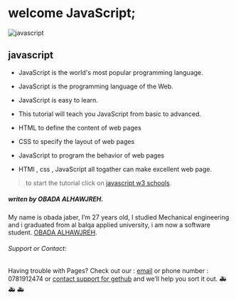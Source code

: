 # welcome JavaScript;


![javascript](https://miro.medium.com/max/800/1*bxEkHw1xewxOFjmGunb-Cw.png)
## javascript

* JavaScript is the world's most popular programming language.

* JavaScript is the programming language of the Web.

* JavaScript is easy to learn.

* This tutorial will teach you JavaScript from basic to advanced.

* HTML to define the content of web pages

* CSS to specify the layout of web pages

* JavaScript to program the behavior of web pages

* HTMl , css , JavaScript all togather can make excellent web page.


>to start the tutorial click on [javascript w3 schools](https://www.w3schools.com/js/DEFAULT.asp).

##### *writen by OBADA ALHAWJREH.*

My name is obada jaber, I’m 27 years old, I studied Mechanical engineering and i graduated from al balqa applied university, i am now a software student. [OBADA ALHAWJREH](https://github.com/Obada-gh). 

###### *Support or Contact:*

Having trouble with Pages? Check out our : [email](obada7jaber7@gmail.com) or phone number : 0781912474 or [contact support for gethub](https://support.github.com/contact) and we’ll help you sort it out. &#x1F691; &#x1F691; &#x1F691;

